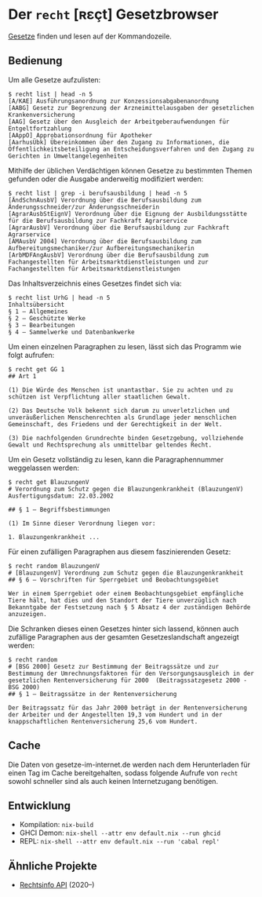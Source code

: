 # Der `recht` [ʀɛçt] Gesetzbrowser
[Gesetze](https://www.gesetze-im-internet.de/) finden und lesen auf der Kommandozeile.

## Bedienung
Um alle Gesetze aufzulisten:

    $ recht list | head -n 5
    [A/KAE] Ausführungsanordnung zur Konzessionsabgabenanordnung
    [AABG] Gesetz zur Begrenzung der Arzneimittelausgaben der gesetzlichen Krankenversicherung
    [AAG] Gesetz über den Ausgleich der Arbeitgeberaufwendungen für Entgeltfortzahlung
    [AAppO] Approbationsordnung für Apotheker
    [AarhusÜbk] Übereinkommen über den Zugang zu Informationen, die Öffentlichkeitsbeteiligung an Entscheidungsverfahren und den Zugang zu Gerichten in Umweltangelegenheiten

Mithilfe der üblichen Verdächtigen können Gesetze zu bestimmten Themen gefunden oder die Ausgabe anderweitig modifiziert werden:

    $ recht list | grep -i berufsausbildung | head -n 5
    [ÄndSchnAusbV] Verordnung über die Berufsausbildung zum Änderungsschneider/zur Änderungsschneiderin
    [AgrarAusbStEignV] Verordnung über die Eignung der Ausbildungsstätte für die Berufsausbildung zur Fachkraft Agrarservice
    [AgrarAusbV] Verordnung über die Berufsausbildung zur Fachkraft Agrarservice
    [AMAusbV 2004] Verordnung über die Berufsausbildung zum Aufbereitungsmechaniker/zur Aufbereitungsmechanikerin
    [ArbMDFAngAusbV] Verordnung über die Berufsausbildung zum Fachangestellten für Arbeitsmarktdienstleistungen und zur Fachangestellten für Arbeitsmarktdienstleistungen

Das Inhaltsverzeichnis eines Gesetzes findet sich via:

    $ recht list UrhG | head -n 5
    Inhaltsübersicht
    § 1 – Allgemeines
    § 2 – Geschützte Werke
    § 3 – Bearbeitungen
    § 4 – Sammelwerke und Datenbankwerke

Um einen einzelnen Paragraphen zu lesen, lässt sich das Programm wie folgt aufrufen:

    $ recht get GG 1
    ## Art 1

    (1) Die Würde des Menschen ist unantastbar. Sie zu achten und zu schützen ist Verpflichtung aller staatlichen Gewalt.

    (2) Das Deutsche Volk bekennt sich darum zu unverletzlichen und unveräußerlichen Menschenrechten als Grundlage jeder menschlichen Gemeinschaft, des Friedens und der Gerechtigkeit in der Welt.

    (3) Die nachfolgenden Grundrechte binden Gesetzgebung, vollziehende Gewalt und Rechtsprechung als unmittelbar geltendes Recht.

Um ein Gesetz vollständig zu lesen, kann die Paragraphennummer weggelassen werden:

    $ recht get BlauzungenV
    # Verordnung zum Schutz gegen die Blauzungenkrankheit (BlauzungenV)
    Ausfertigungsdatum: 22.03.2002

    ## § 1 – Begriffsbestimmungen

    (1) Im Sinne dieser Verordnung liegen vor:

    1. Blauzungenkrankheit ...

Für einen zufälligen Paragraphen aus diesem faszinierenden Gesetz:

    $ recht random BlauzungenV
    # [BlauzungenV] Verordnung zum Schutz gegen die Blauzungenkrankheit
    ## § 6 – Vorschriften für Sperrgebiet und Beobachtungsgebiet

    Wer in einem Sperrgebiet oder einem Beobachtungsgebiet empfängliche Tiere hält, hat dies und den Standort der Tiere unverzüglich nach Bekanntgabe der Festsetzung nach § 5 Absatz 4 der zuständigen Behörde anzuzeigen.

Die Schranken dieses einen Gesetzes hinter sich lassend, können auch zufällige Paragraphen aus der gesamten Gesetzeslandschaft angezeigt werden:


    $ recht random
    # [BSG 2000] Gesetz zur Bestimmung der Beitragssätze und zur Bestimmung der Umrechnungsfaktoren für den Versorgungsausgleich in der gesetzlichen Rentenversicherung für 2000  (Beitragssatzgesetz 2000 - BSG 2000)
    ## § 1 – Beitragssätze in der Rentenversicherung

    Der Beitragssatz für das Jahr 2000 beträgt in der Rentenversicherung der Arbeiter und der Angestellten 19,3 vom Hundert und in der knappschaftlichen Rentenversicherung 25,6 vom Hundert.

## Cache

Die Daten von gesetze-im-internet.de werden nach dem Herunterladen für einen Tag im Cache bereitgehalten, sodass folgende Aufrufe von `recht` sowohl schneller sind als auch keinen Internetzugang benötigen.

## Entwicklung
- Kompilation: `nix-build`
- GHCI Demon: `nix-shell --attr env default.nix --run ghcid`
- REPL: `nix-shell --attr env default.nix --run 'cabal repl'`

## Ähnliche Projekte
- [Rechtsinfo API](https://api.rechtsinformationsportal.de/) (2020–)

